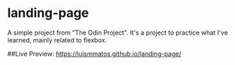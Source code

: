 # landing-page

A simple project from "The Odin Project".
It's a project to practice what I've learned, mainly related to flexbox.

##Live Preview:
https://luismmatos.github.io/landing-page/

